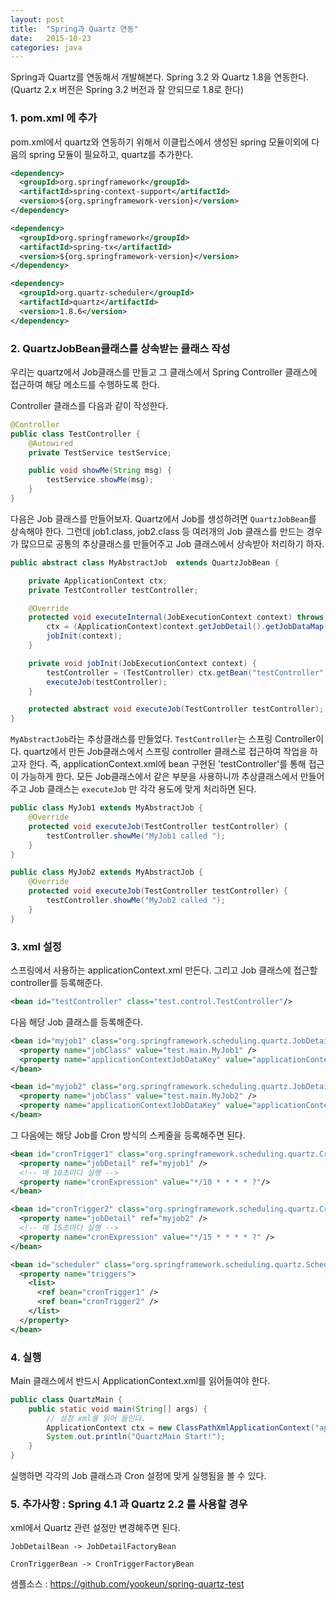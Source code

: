 ```yaml
---
layout: post
title:  "Spring과 Quartz 연동"
date:   2015-10-23
categories: java
---
```


Spring과 Quartz를 연동해서 개발해본다.
Spring 3.2 와 Quartz 1.8을 연동한다. (Quartz 2.x 버전은 Spring 3.2 버전과 잘 안되므로 1.8로 한다)

### 1. pom.xml 에 추가

pom.xml에서 quartz와 연동하기 위해서 이클립스에서 생성된 spring 모듈이외에 다음의 spring 모듈이 필요하고, quartz를 추가한다.

```xml
<dependency>
  <groupId>org.springframework</groupId>
  <artifactId>spring-context-support</artifactId>
  <version>${org.springframework-version}</version>
</dependency>

<dependency>
  <groupId>org.springframework</groupId>
  <artifactId>spring-tx</artifactId>
  <version>${org.springframework-version}</version>
</dependency>

<dependency>
  <groupId>org.quartz-scheduler</groupId>
  <artifactId>quartz</artifactId>
  <version>1.8.6</version>
</dependency>

```

### 2. QuartzJobBean클래스를 상속받는 클래스 작성

우리는 quartz에서 Job클래스를 만들고 그 클래스에서 Spring Controller 클래스에 접근하여 해당 메소드를 수행하도록 한다.  

Controller 클래스를 다음과 같이 작성한다.

```java
@Controller
public class TestController {
	@Autowired
	private TestService testService;

	public void showMe(String msg) {
		testService.showMe(msg);
	}
}
```

다음은 Job 클래스를 만들어보자.
Quartz에서 Job를 생성하려면 `QuartzJobBean`를 상속해야 한다.
그런데 job1.class, job2.class 등 여러개의 Job 클래스를 만드는 경우가 많으므로 공통의 추상클래스를 만들어주고 Job 클래스에서 상속받아 처리하기 하자.



```java
public abstract class MyAbstractJob  extends QuartzJobBean {

	private ApplicationContext ctx;
	private TestController testController;

	@Override
	protected void executeInternal(JobExecutionContext context) throws JobExecutionException {		
		ctx = (ApplicationContext)context.getJobDetail().getJobDataMap().get("applicationContext");		
		jobInit(context);
	}

	private void jobInit(JobExecutionContext context) {
		testController = (TestController) ctx.getBean("testController");
		executeJob(testController);
	}

	protected abstract void executeJob(TestController testController);
}
```



`MyAbstractJob`라는 추상클래스를 만들었다. `TestController`는 스프링 Controller이다.  quartz에서 만든 Job클래스에서 스프링 controller 클래스로 접근하여 작업을 하고자 한다.
즉, applicationContext.xml에 bean 구현된 'testController'를 통해 접근이 가능하게 한다. 모든 Job클래스에서 같은 부분을 사용하니까 추상클래스에서 만들어주고
Job 클래스는 `executeJob` 만 각각 용도에 맞게 처리하면 된다.

```java
public class MyJob1 extends MyAbstractJob {
	@Override
	protected void executeJob(TestController testController) {
		testController.showMe("MyJob1 called ");			
	}
}
```

```java
public class MyJob2 extends MyAbstractJob {
	@Override
	protected void executeJob(TestController testController) {
		testController.showMe("MyJob2 called ");			
	}
}
```


### 3. xml 설정
스프링에서 사용하는 applicationContext.xml 만든다. 그리고 Job 클래스에 접근할 controller를 등록해준다.

```xml
<bean id="testController" class="test.control.TestController"/>
```

다음 해당 Job 클래스를 등록해준다.

```xml
<bean id="myjob1" class="org.springframework.scheduling.quartz.JobDetailBean">
  <property name="jobClass" value="test.main.MyJob1" />
  <property name="applicationContextJobDataKey" value="applicationContext" />
</bean>

<bean id="myjob2" class="org.springframework.scheduling.quartz.JobDetailBean">
  <property name="jobClass" value="test.main.MyJob2" />
  <property name="applicationContextJobDataKey" value="applicationContext" />
</bean>		
```

그 다음에는 해당 Job를 Cron 방식의 스케줄을 등록해주면 된다.

```xml
<bean id="cronTrigger1" class="org.springframework.scheduling.quartz.CronTriggerBean">
  <property name="jobDetail" ref="myjob1" />		
  <!-- 매 10초마다 실행 -->
  <property name="cronExpression" value="*/10 * * * * ?"/>
</bean>

<bean id="cronTrigger2" class="org.springframework.scheduling.quartz.CronTriggerBean">
  <property name="jobDetail" ref="myjob2" />
  <!-- 매 15초마다 실행 -->
  <property name="cronExpression" value="*/15 * * * * ?" />
</bean>

<bean id="scheduler" class="org.springframework.scheduling.quartz.SchedulerFactoryBean">
  <property name="triggers">
    <list>
      <ref bean="cronTrigger1" />
      <ref bean="cronTrigger2" />
    </list>
  </property>
</bean>
```

### 4. 실행

Main 클래스에서 반드시 ApplicationContext.xml를 읽어들여야 한다.

```java
public class QuartzMain {
	public static void main(String[] args) {		
		// 설정 xml를 읽어 들인다.
		ApplicationContext ctx = new ClassPathXmlApplicationContext("applicationContext.xml");
		System.out.println("QuartzMain Start!");  
	}
}
```
실행하면 각각의 Job 클래스과 Cron 설정에 맞게 실행됨을 볼 수 있다.


### 5. 추가사항 : Spring 4.1 과 Quartz 2.2 를 사용할 경우

xml에서 Quartz 관련 설정만 변경해주면 된다.

`JobDetailBean -> JobDetailFactoryBean`  

`CronTriggerBean -> CronTriggerFactoryBean`


샘플소스 : <https://github.com/yookeun/spring-quartz-test>
